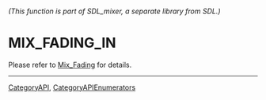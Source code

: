 ###### (This function is part of SDL_mixer, a separate library from SDL.)
# MIX_FADING_IN

Please refer to [Mix_Fading](Mix_Fading) for details.

----
[CategoryAPI](CategoryAPI), [CategoryAPIEnumerators](CategoryAPIEnumerators)

